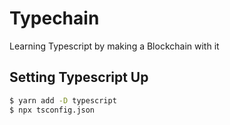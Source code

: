 # Typechain
Learning Typescript by making a Blockchain with it

## Setting Typescript Up
```bash
$ yarn add -D typescript
$ npx tsconfig.json
```
